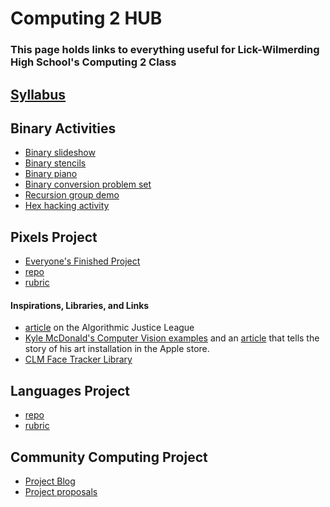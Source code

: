 # Computing 2 HUB
### This page holds links to everything useful for Lick-Wilmerding High School's Computing 2 Class

## [Syllabus](https://goo.gl/oF5iuN)

## Binary Activities
* [Binary slideshow](https://docs.google.com/presentation/d/1g1FoHHqtyasOGmN0G31UEeA9fx59jr-ne7jmeuVn2EM/edit#slide=id.p21)
* [Binary stencils](https://docs.google.com/document/d/1zagQWkcD4O-OeV2y1NcafkxJjkUXXf4fi2QkJU-EyH8/edit?usp=sharing)
* [Binary piano](https://drive.google.com/file/d/0B5Wi9harvTDXOGFaNUwwd0VoQTA/view?usp=sharing)
* [Binary conversion problem set](https://docs.google.com/document/d/1erQ1LzG0KzGIDRinrdTEnpVe2jmHm7UqIPbEPZZpmlI/edit?usp=sharing)
* [Recursion group demo](https://docs.google.com/document/d/1dunalgaudWBDvhZYIQt3dnZmesi1ju2sKZ_DhrLVFSM/edit?usp=sharing)
* [Hex hacking activity](https://github.com/lizzybrooks/Hex-Memory)

## Pixels Project
* [Everyone's Finished Project](https://lizzybrooks.github.io/pixelsProject/)
* [repo](https://github.com/lizzybrooks/pixelsProject)
* [rubric](https://docs.google.com/spreadsheets/d/1gjmgkMsPOTX1_vrfAiLvYJhuuomyxJPCz-fxnbw2QoQ/edit?usp=sharing)
#### Inspirations, Libraries, and Links
* [article](https://medium.com/mit-media-lab/the-algorithmic-justice-league-3cc4131c5148#.x5vv8iinq) on the Algorithmic Justice League 
* [Kyle McDonald's Computer Vision examples](https://github.com/kylemcdonald/cv-examples) and an [article](https://www.wired.com/2012/07/people-staring-at-computers/all/) that tells the story of his art installation in the Apple store. 
* [CLM Face Tracker Library](https://github.com/auduno/clmtrackrf)

## Languages Project
* [repo](https://github.com/lizzybrooks/LanguagesProject)
* [rubric](https://docs.google.com/spreadsheets/d/1gjmgkMsPOTX1_vrfAiLvYJhuuomyxJPCz-fxnbw2QoQ/edit?usp=sharing)

## Community Computing Project
* [Project Blog](https://sites.google.com/lwhs.org/community-computing/home?authuser=1)
* [Project proposals](https://docs.google.com/document/d/1pmcosDxWOI1KinN0qqJjlFPUWd7ivUqKalisTWGMJrM/edit?usp=sharing)
